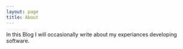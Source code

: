 ```yaml
---
layout: page
title: About
---
```


In this Blog I will occasionally write about my experiances developing software. 
